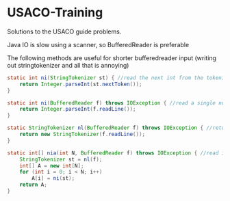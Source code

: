 # USACO-Training
Solutions to the USACO guide problems.

Java IO is slow using a scanner, so BufferedReader is preferable

The following methods are useful for shorter bufferedreader input (writing out stringtokenizer and all that is annoying)

```java
static int ni(StringTokenizer st) { //read the next int from the tokenizer
	return Integer.parseInt(st.nextToken());
}

static int ni(BufferedReader f) throws IOException { //read a single number on a line
	return Integer.parseInt(f.readLine());
}

static StringTokenizer nl(BufferedReader f) throws IOException { //return the stringtokenizer for the next line
	return new StringTokenizer(f.readLine());
}

static int[] nia(int N, BufferedReader f) throws IOException { //read in an array, given the array size
	StringTokenizer st = nl(f);
	int[] A = new int[N];
	for (int i = 0; i < N; i++)
		A[i] = ni(st);
	return A;
}
```
